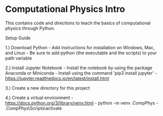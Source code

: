 # Computational Physics Intro
This contains code and directions to teach the basics of computational physics through Python.


Setup Guide

1.) Download Python
    - Add instructions for installation on Windows, Mac, and Linux
    - Be sure to add python (the executable and the scripts) to your path variable
    
2.) Install Jupyter Notebook
    - Install the notebook by using the package Anaconda or Miniconda
    - Install using the command 'pip3 install jupyter'
    - https://jupyter.readthedocs.io/en/latest/install.html
    
3.) Create a new directory for this project    
    
    
4.) Create a virtual environment
    - https://docs.python.org/3/library/venv.html
    - python -m venv .CompPhys
    - .CompPhys\Scripts\activate